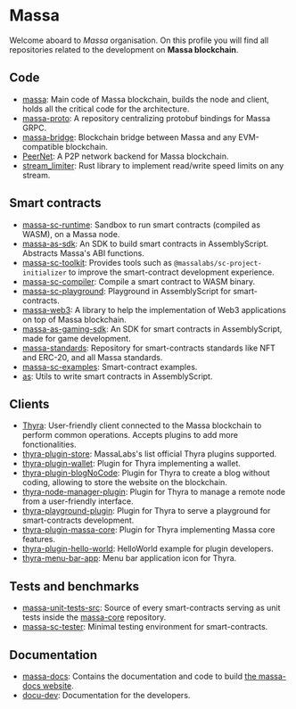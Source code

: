 # Massa

Welcome aboard to *Massa* organisation. On this profile you will find all repositories related to the development on **Massa blockchain**.

## Code

- [massa](https://github.com/massalabs/massa): Main code of Massa blockchain, builds the node and client, holds all the critical code for the architecture.
- [massa-proto](https://github.com/massalabs/massa-proto): A repository centralizing protobuf bindings for Massa GRPC.
- [massa-bridge](https://github.com/massalabs/massa-bridge): Blockchain bridge between Massa and any EVM-compatible blockchain.
- [PeerNet](https://github.com/massalabs/PeerNet): A P2P network backend for Massa blockchain.
- [stream_limiter](https://github.com/massalabs/stream_limiter): Rust library to implement read/write speed limits on any stream.

## Smart contracts

- [massa-sc-runtime](https://github.com/massalabs/massa-sc-runtime): Sandbox to run smart contracts (compiled as WASM), on a Massa node.
- [massa-as-sdk](https://github.com/massalabs/massa-as-sdk): An SDK to build smart contracts in AssemblyScript. Abstracts Massa's ABI functions.
- [massa-sc-toolkit](https://github.com/massalabs/massa-sc-toolkit): Provides tools such as `@massalabs/sc-project-initializer` to improve the smart-contract development experience.
- [massa-sc-compiler](https://github.com/massalabs/massa-sc-compiler): Compile a smart contract to WASM binary.
- [massa-sc-playground](https://github.com/massalabs/massa-sc-playground): Playground in AssemblyScript for smart-contracts.
- [massa-web3](https://github.com/massalabs/massa-web3): A library to help the implementation of Web3 applications on top of Massa blockchain.
- [massa-as-gaming-sdk](https://github.com/massalabs/massa-as-gaming-sdk): An SDK for smart contracts in AssemblyScript, made for game development.
- [massa-standards](https://github.com/massalabs/massa-standards): Repository for smart-contracts standards like NFT and ERC-20, and all Massa standards.
- [massa-sc-examples](https://github.com/massalabs/massa-sc-examples): Smart-contract examples.
- [as](https://github.com/massalabs/as): Utils to write smart contracts in AssemblyScript.

## Clients
- [Thyra](https://github.com/massalabs/thyra): User-friendly client connected to the Massa blockchain to perform common operations. Accepts plugins to add more fonctionalities.
- [thyra-plugin-store](https://github.com/massalabs/thyra-plugin-store): MassaLabs's list official Thyra plugins supported.
- [thyra-plugin-wallet](https://github.com/massalabs/thyra-plugin-wallet): Plugin for Thyra implementing a wallet.
- [thyra-plugin-blogNoCode](https://github.com/massalabs/thyra-plugin-blogNoCode): Plugin for Thyra to create a blog without coding, allowing to store the website on the blockchain.
- [thyra-node-manager-plugin](https://github.com/massalabs/thyra-node-manager-plugin): Plugin for Thyra to manage a remote node from a user-friendly interface.
- [thyra-playground-plugin](https://github.com/massalabs/thyra-playground-plugin): Plugin for Thyra to serve a playground for smart-contracts development.
- [thyra-plugin-massa-core](https://github.com/massalabs/thyra-plugin-massa-core): Plugin for Thyra implementing Massa core features.
- [thyra-plugin-hello-world](https://github.com/massalabs/thyra-plugin-hello-world): HelloWorld example for plugin developers.
- [thyra-menu-bar-app](https://github.com/massalabs/Thyra-Menu-Bar-App): Menu bar application icon for Thyra.

## Tests and benchmarks

- [massa-unit-tests-src](https://github.com/massalabs/massa-unit-tests-src): Source of every smart-contracts serving as unit tests inside the [massa-core](https://github.com/massalabs/massa) repository.
- [massa-sc-tester](https://github.com/massalabs/massa-sc-tester): Minimal testing environment for smart-contracts.

## Documentation

- [massa-docs](https://github.com/massalabs/massa-docs): Contains the documentation and code to build [the massa-docs website](https://docs.massa.net/en/latest/).
- [docu-dev](https://github.com/massalabs/docu-dev): Documentation for the developers.
